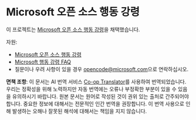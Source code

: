 <!--
CO_OP_TRANSLATOR_METADATA:
{
  "original_hash": "c06b12caf3c901eb3156e3dd5b0aea56",
  "translation_date": "2025-05-19T08:37:04+00:00",
  "source_file": "CODE_OF_CONDUCT.md",
  "language_code": "ko"
}
-->
# Microsoft 오픈 소스 행동 강령

이 프로젝트는 [Microsoft 오픈 소스 행동 강령](https://opensource.microsoft.com/codeofconduct/)을 채택했습니다.

자원:

- [Microsoft 오픈 소스 행동 강령](https://opensource.microsoft.com/codeofconduct/)
- [Microsoft 행동 강령 FAQ](https://opensource.microsoft.com/codeofconduct/faq/)
- 질문이나 우려 사항이 있을 경우 [opencode@microsoft.com](mailto:opencode@microsoft.com)으로 연락하십시오.

**면책 조항**:
이 문서는 AI 번역 서비스 [Co-op Translator](https://github.com/Azure/co-op-translator)를 사용하여 번역되었습니다. 우리는 정확성을 위해 노력하지만 자동 번역에는 오류나 부정확한 부분이 있을 수 있음을 유의하시기 바랍니다. 원본 문서는 원어로 작성된 것이 권위 있는 출처로 간주되어야 합니다. 중요한 정보에 대해서는 전문적인 인간 번역을 권장합니다. 이 번역 사용으로 인해 발생하는 오해나 잘못된 해석에 대해서는 책임을 지지 않습니다.